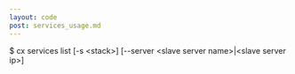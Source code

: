 ```yaml
---
layout: code
post: services_usage.md
---
```



$ cx services list [-s &lt;stack&gt;] [--server &lt;slave server name&gt;|&lt;slave server ip&gt;]
